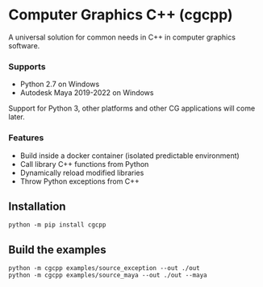 # Computer Graphics C++ (cgcpp)
A universal solution for common needs in C++ in computer graphics software.

### Supports
- Python 2.7 on Windows
- Autodesk Maya 2019-2022 on Windows

Support for Python 3, other platforms and other CG applications will come later.

### Features
- Build inside a docker container (isolated predictable environment)
- Call library C++ functions from Python
- Dynamically reload modified libraries
- Throw Python exceptions from C++

## Installation

    python -m pip install cgcpp

## Build the examples

    python -m cgcpp examples/source_exception --out ./out
    python -m cgcpp examples/source_maya --out ./out --maya
